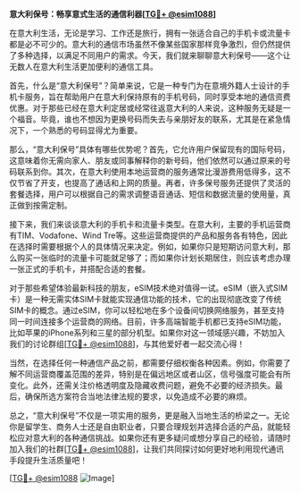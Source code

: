 **意大利保号：畅享意式生活的通信利器[[TG💪+ @esim1088](https://t.me/s/esim1088)]**

在意大利生活，无论是学习、工作还是旅行，拥有一张适合自己的手机卡或流量卡都是必不可少的。意大利的通信市场虽然不像某些国家那样竞争激烈，但仍然提供了多种选择，以满足不同用户的需求。今天，我们就来聊聊意大利保号——这个让无数人在意大利生活更加便利的通信工具。

首先，什么是“意大利保号”？简单来说，它是一种专门为在意境外籍人士设计的手机卡服务，旨在帮助用户在意大利保持原有的手机号码，同时享受本地的通信资费优惠。对于那些已经在意大利定居或经常往返意大利的人来说，这种服务无疑是一个福音。毕竟，谁也不想因为更换号码而失去与亲朋好友的联系，尤其是在紧急情况下，一个熟悉的号码显得尤为重要。

那么，“意大利保号”具体有哪些优势呢？首先，它允许用户保留现有的国际号码，这意味着你无需向家人、朋友或同事解释你的新号码，他们依然可以通过原来的号码联系到你。其次，在意大利使用本地运营商的服务通常比漫游费用低得多，这不仅节省了开支，也提高了通话和上网的质量。再者，许多保号服务还提供了灵活的套餐选择，用户可以根据自己的需求调整语音通话、短信和数据流量的使用量，真正做到按需定制。

接下来，我们来谈谈意大利的手机卡和流量卡类型。在意大利，主要的手机运营商有TIM、Vodafone、Wind Tre等。这些运营商提供的产品和服务各有特色，因此在选择时需要根据个人的具体情况来决定。例如，如果你只是短期访问意大利，那么购买一张临时的流量卡可能就足够了；而如果你计划长期居住，则应该考虑办理一张正式的手机卡，并搭配合适的套餐。

对于那些希望体验最新科技的朋友，eSIM技术绝对值得一试。eSIM（嵌入式SIM卡）是一种无需实体SIM卡就能实现通信功能的技术，它的出现彻底改变了传统SIM卡的概念。通过eSIM，你可以轻松地在多个设备间切换网络服务，甚至支持同一时间连接多个运营商的网络。目前，许多高端智能手机都已支持eSIM功能，比如苹果的iPhone系列和三星的部分机型。如果你对这一领域感兴趣，不妨加入我们的讨论群组[[TG💪+ @esim1088](https://t.me/s/esim1088)]，与其他爱好者一起交流心得！

当然，在选择任何一种通信产品之前，都需要仔细权衡各种因素。例如，你需要了解不同运营商覆盖范围的差异，特别是在偏远地区或者山区，信号强度可能会有所变化。此外，还需关注价格透明度及隐藏收费问题，避免不必要的经济损失。最后，确保所选方案符合当地法律法规的要求，以免造成不必要的麻烦。

总之，“意大利保号”不仅是一项实用的服务，更是融入当地生活的桥梁之一。无论你是留学生、商务人士还是自由职业者，只要合理规划并选择合适的产品，就能轻松应对意大利的各种通信挑战。如果你还有更多疑问或想分享自己的经验，请随时加入我们的社群[[TG💪+ @esim1088](https://t.me/s/esim1088)]，让我们共同探讨如何更好地利用现代通讯手段提升生活质量吧！

[[TG💪+ @esim1088](https://t.me/s/esim1088) ![Image](https://i.postimg.cc/4NQfJmqS/Snipaste-2025-05-13-00-14-12.png)]